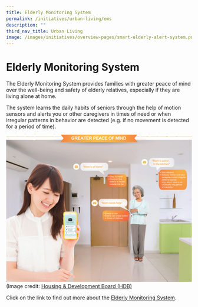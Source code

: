 ```yaml
---
title: Elderly Monitoring System
permalink: /initiatives/urban-living/ems
description: ""
third_nav_title: Urban Living
image: /images/initiatives/overview-pages/smart-elderly-alert-system.png
---
```

# Elderly Monitoring System

The Elderly Monitoring System provides families with greater peace of mind over the well-being and safety of elderly relatives, especially if they are living alone at home. 

The system learns the daily habits of seniors through the help of motion sensors and alerts you or other caregivers in times of need or when irregular patterns in behavior are detected (e.g. if no movement is detected for a period of time).

![Elderly Monitoring System](/images/initiatives/hdbsmartimage.jpeg)
(Image credit: [Housing & Development Board (HDB)](https://www.hdb.gov.sg/)

Click on the link to find out more about the [Elderly Monitoring System](https://www.hdb.gov.sg/about-us/our-role/smart-and-sustainable-living/smart-hdb-town-page/hdb-smart-home-exhibition).